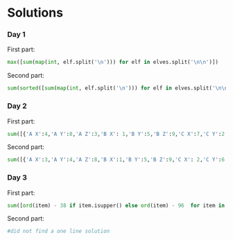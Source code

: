 # Solutions

### Day 1
First part: 
```python
max([sum(map(int, elf.split('\n'))) for elf in elves.split('\n\n')])
```

Second part: 
```python
sum(sorted([sum(map(int, elf.split('\n'))) for elf in elves.split('\n\n')])[-3:])
```

### Day 2
First part: 
```python
sum([{'A X':4,'A Y':8,'A Z':3,'B X': 1,'B Y':5,'B Z':9,'C X':7,'C Y':2,'C Z':6}[row] for row in text.split('\n')])
```

Second part: 
```python
sum([{'A X':3,'A Y':4,'A Z':8,'B X':1,'B Y':5,'B Z':9,'C X': 2,'C Y':6,'C Z':7}[row] for row in text.split('\n')])
```

### Day 3
First part: 
```python
sum([ord(item) - 38 if item.isupper() else ord(item) - 96  for item in [list(set(line[:len(line)//2]) & set(line[len(line)//2:]))[0] for line in text.split('\n')]])
```

Second part: 
```python
#did not find a one line solution 
```
